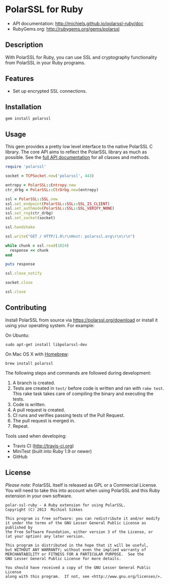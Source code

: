 PolarSSL for Ruby
=================

* API documentation: http://michiels.github.io/polarssl-ruby/doc
* RubyGems.org: http://rubygems.org/gems/polarssl

## Description

With PolarSSL for Ruby, you can use SSL and cryptography functionality from PolarSSL in your Ruby programs.

## Features

* Set up encrypted SSL connections.

## Installation

```
gem install polarssl
```

## Usage

This gem provides a pretty low level interface to the native PolarSSL C library.
The core API aims to reflect the PolarSSL library as much as possible. See the
[full API documentation](http://michiels.github.io/polarssl-ruby/doc/) for all classes and methods.

```ruby
require 'polarssl'

socket = TCPSocket.new('polarssl', 443)

entropy = PolarSSL::Entropy.new
ctr_drbg = PolarSSL::CtrDrbg.new(entropy)

ssl = PolarSSL::SSL.new
ssl.set_endpoint(PolarSSL::SSL::SSL_IS_CLIENT)
ssl.set_authmode(PolarSSL::SSL::SSL_VERIFY_NONE)
ssl.set_rng(ctr_drbg)
ssl.set_socket(socket)

ssl.handshake

ssl.write("GET / HTTP/1.0\r\nHost: polarssl.org\r\n\r\n")

while chunk = ssl.read(1024)
  response << chunk
end

puts response

ssl.close_notify

socket.close

ssl.close
```

## Contributing

Install PolarSSL from source via https://polarssl.org/download or install it using your operating system. For example:

On Ubuntu:

```
sudo apt-get install libpolarssl-dev
```

On Mac OS X with [Homebrew](http://mxcl.github.io/homebrew/):

```
brew install polarssl
```

The following steps and commands are followed during development:

1. A branch is created.
2. Tests are created in `test/` before code is written and ran with `rake test`. This rake task takes care of compiling the binary and executing the tests.
3. Code is written.
4. A pull request is created.
5. CI runs and verifies passing tests of the Pull Request.
6. The pull request is merged in.
7. Repeat.

Tools used when developing:

* Travis CI (http://travis-ci.org)
* MiniTest (built into Ruby 1.9 or newer)
* GitHub

## License

*Please note*: PolarSSL itself is released as GPL or a Commercial License.
You will need to take this into account when using PolarSSL and this Ruby extension in your
own software.

```
polar-ssl-ruby - A Ruby extension for using PolarSSL.
Copyright (C) 2013  Michiel Sikkes

This program is free software: you can redistribute it and/or modify
it under the terms of the GNU Lesser General Public License as published by
the Free Software Foundation, either version 3 of the License, or
(at your option) any later version.

This program is distributed in the hope that it will be useful,
but WITHOUT ANY WARRANTY; without even the implied warranty of
MERCHANTABILITY or FITNESS FOR A PARTICULAR PURPOSE.  See the
GNU Lesser General Public License for more details.

You should have received a copy of the GNU Lesser General Public License
along with this program.  If not, see <http://www.gnu.org/licenses/>.
```